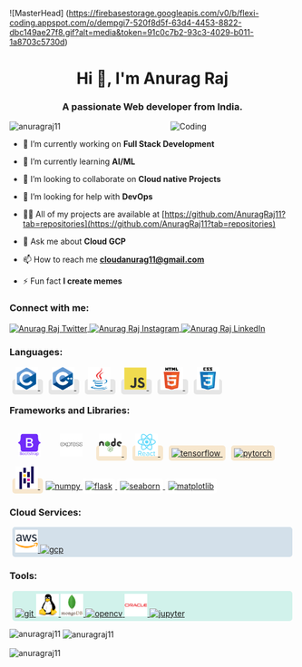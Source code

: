 ![MasterHead]  (https://firebasestorage.googleapis.com/v0/b/flexi-coding.appspot.com/o/dempgi7-520f8d5f-63d4-4453-8822-dbc149ae27f8.gif?alt=media&token=91c0c7b2-93c3-4029-b011-1a8703c5730d) 
<h1 align="center">Hi 👋, I'm Anurag Raj</h1>
<h3 align="center">A passionate Web developer from India.</h3> 
<img align="right" alt="Coding"  src="https://github.com/7oSkaaa/7oSkaaa/blob/main/Images/about_me.gif?raw=true" alt="About Me GIF" width="220px">
<p align="left"> <img src="https://komarev.com/ghpvc/?username=anuragraj11&label=Profile%20views&color=0e75b6&style=flat" alt="anuragraj11" /> </p>  

- 🔭 I’m currently working on **Full Stack Development**

- 🌱 I’m currently learning **AI/ML**

- 👯 I’m looking to collaborate on **Cloud native Projects** 
 
- 🤝 I’m looking for help with **DevOps** 

- 👨‍💻 All of my projects are available at [https://github.com/AnuragRaj11?tab=repositories](https://github.com/AnuragRaj11?tab=repositories)

- 💬 Ask me about **Cloud GCP**

- 📫 How to reach me **cloudanurag11@gmail.com**

- ⚡ Fun fact **I create memes**

<h3 align="left">Connect with me:</h3>
<p align="left">
    <a href="https://x.com/AnuragR11_?t=UnZUxUoxL_TMtob074vuPQ&s=09" target="blank">
        <img align="center" src="https://img.shields.io/badge/Twitter-%231DA1F2.svg?logo=Twitter&logoColor=white" alt="Anurag Raj Twitter" />
    </a>
    <a href="https://www.instagram.com/anuragraj_11?igsh=MW5hejFsenpyN3MyeQ==" target="blank">
        <img align="center" src="https://img.shields.io/badge/Instagram-%23E4405F.svg?logo=Instagram&logoColor=white" alt="Anurag Raj Instagram" />
    </a>
    <a href="https://www.linkedin.com/in/anurag-raj-150aa3227" target="blank">
        <img align="center" src="https://img.shields.io/badge/LinkedIn-%230077B5.svg?logo=linkedin&logoColor=white" alt="Anurag Raj LinkedIn" />
    </a>
</p>

### Languages:
<p align="left">
 <p>
    <a href="https://www.cprogramming.com/" target="_blank" rel="noreferrer" style="background-color: #E6E6E6; padding: 5px; border-radius: 5px; margin: 5px;">
        <img src="https://raw.githubusercontent.com/devicons/devicon/master/icons/c/c-original.svg" alt="c" width="40" height="40"/>
    </a>
    <a href="https://www.w3schools.com/cpp/" target="_blank" rel="noreferrer" style="background-color: #E6E6E6; padding: 5px; border-radius: 5px; margin: 5px;">
        <img src="https://raw.githubusercontent.com/devicons/devicon/master/icons/cplusplus/cplusplus-original.svg" alt="cplusplus" width="40" height="40"/>
    </a>
    <a href="https://www.java.com" target="_blank" rel="noreferrer" style="background-color: #E6E6E6; padding: 5px; border-radius: 5px; margin: 5px;">
        <img src="https://raw.githubusercontent.com/devicons/devicon/master/icons/java/java-original.svg" alt="java" width="40" height="40"/>
    </a>
    <a href="https://developer.mozilla.org/en-US/docs/Web/JavaScript" target="_blank" rel="noreferrer" style="background-color: #E6E6E6; padding: 5px; border-radius: 5px; margin: 5px;">
        <img src="https://raw.githubusercontent.com/devicons/devicon/master/icons/javascript/javascript-original.svg" alt="javascript" width="40" height="40"/>
    </a>
    <a href="https://www.w3schools.com/html/" target="_blank" rel="noreferrer" style="background-color: #E6E6E6; padding: 5px; border-radius: 5px; margin: 5px;">
        <img src="https://raw.githubusercontent.com/devicons/devicon/master/icons/html5/html5-original-wordmark.svg" alt="html5" width="40" height="40"/>
    </a>
    <a href="https://www.w3schools.com/css/" target="_blank" rel="noreferrer" style="background-color: #E6E6E6; padding: 5px; border-radius: 5px; margin: 5px;">
        <img src="https://raw.githubusercontent.com/devicons/devicon/master/icons/css3/css3-original-wordmark.svg" alt="css3" width="40" height="40"/>
    </a>
    
   ### Frameworks and Libraries:

  <P></P>
   <a href="https://getbootstrap.com" target="_blank" rel="noreferrer" style="background-color: #white; display: inline-block; padding: 10px; border-radius: 5px; margin: 5px;">
    <img src="https://raw.githubusercontent.com/devicons/devicon/master/icons/bootstrap/bootstrap-plain-wordmark.svg" alt="bootstrap" width="40" height="40"/>
</a>

<a href="https://expressjs.com" target="_blank" rel="noreferrer" style="background-color: #white; display: inline-block; padding: 10px; border-radius: 5px; margin: 5px;">
    <img src="https://raw.githubusercontent.com/devicons/devicon/master/icons/express/express-original-wordmark.svg" alt="express" width="40" height="40"/>
</a>
    <a href="https://nodejs.org" target="_blank" rel="noreferrer" style="background-color: #F7E7CE; padding: 5px; border-radius: 5px; margin: 5px;">
        <img src="https://raw.githubusercontent.com/devicons/devicon/master/icons/nodejs/nodejs-original-wordmark.svg" alt="nodejs" width="40" height="40"/>
    </a>
    <a href="https://reactjs.org/" target="_blank" rel="noreferrer" style="background-color: #F7E7CE; padding: 5px; border-radius: 5px; margin: 5px;">
        <img src="https://raw.githubusercontent.com/devicons/devicon/master/icons/react/react-original-wordmark.svg" alt="react" width="40" height="40"/>
    </a>
    <a href="https://www.tensorflow.org" target="_blank" rel="noreferrer" style="background-color: #F7E7CE; padding: 5px; border-radius: 5px; margin: 5px;">
        <img src="https://www.vectorlogo.zone/logos/tensorflow/tensorflow-icon.svg" alt="tensorflow" width="40" height="40"/>
    </a>
    <a href="https://pytorch.org/" target="_blank" rel="noreferrer" style="background-color: #F7E7CE; padding: 5px; border-radius: 5px; margin: 5px;">
        <img src="https://www.vectorlogo.zone/logos/pytorch/pytorch-icon.svg" alt="pytorch" width="40" height="40"/>
    </a>
    <a href="https://pandas.pydata.org/" target="_blank" rel="noreferrer" style="background-color: #F7E7CE; padding: 5px; border-radius: 5px; margin: 5px;">
        <img src="https://raw.githubusercontent.com/devicons/devicon/2ae2a900d2f041da66e950e4d48052658d850630/icons/pandas/pandas-original.svg" alt="pandas" width="40" height="40"/>
    </a>
    <a href="https://numpy.org/" target="_blank" rel="noreferrer">
    <img src="https://www.vectorlogo.zone/logos/numpy/numpy-icon.svg" alt="numpy" width="40" height="40"/>
</a>
<a href="https://flask.palletsprojects.com/" target="_blank" rel="noreferrer">
    <img src="https://upload.wikimedia.org/wikipedia/commons/3/3c/Flask_logo.svg" alt="flask" width="100" height="40" style="background-color: white; padding: 5px; border-radius: 5px;"/>
</a>
<a href="https://seaborn.pydata.org/" target="_blank" rel="noreferrer">
    <img src="https://seaborn.pydata.org/_static/logo-wide-lightbg.svg" alt="seaborn" width="100" height="40" style="background-color: white; padding: 5px; border-radius: 5px;"/>
</a>
<a href="https://matplotlib.org/" target="_blank" rel="noreferrer">
    <img src="https://upload.wikimedia.org/wikipedia/commons/0/01/Created_with_Matplotlib-logo.svg" alt="matplotlib" width="80" height="40" style="background-color: white; padding: 5px; border-radius: 5px;"/>
</a>
    
### Cloud Services:

<div style="background-color: #D3E0EA; padding: 5px; border-radius: 5px; margin: 5px;">
    <a href="https://aws.amazon.com" target="_blank" rel="noreferrer">
        <img src="https://raw.githubusercontent.com/devicons/devicon/master/icons/amazonwebservices/amazonwebservices-original-wordmark.svg" alt="aws" width="40" height="40"/>
    </a>
    <a href="https://cloud.google.com" target="_blank" rel="noreferrer">
        <img src="https://www.vectorlogo.zone/logos/google_cloud/google_cloud-icon.svg" alt="gcp" width="40" height="40"/>
    </a>
</div>
    
   ### Tools:

<div style="background-color: #D1F2EB; padding: 5px; border-radius: 5px; margin: 5px;">
    <a href="https://git-scm.com/" target="_blank" rel="noreferrer">
        <img src="https://www.vectorlogo.zone/logos/git-scm/git-scm-icon.svg" alt="git" width="40" height="40"/>
    </a>
    <a href="https://www.linux.org/" target="_blank" rel="noreferrer">
        <img src="https://raw.githubusercontent.com/devicons/devicon/master/icons/linux/linux-original.svg" alt="linux" width="40" height="40"/>
    </a>
    <a href="https://www.mongodb.com/" target="_blank" rel="noreferrer">
        <img src="https://raw.githubusercontent.com/devicons/devicon/master/icons/mongodb/mongodb-original-wordmark.svg" alt="mongodb" width="40" height="40"/>
    </a>
    <a href="https://opencv.org/" target="_blank" rel="noreferrer">
        <img src="https://www.vectorlogo.zone/logos/opencv/opencv-icon.svg" alt="opencv" width="40" height="40"/>
    </a>
    <a href="https://www.oracle.com/" target="_blank" rel="noreferrer">
        <img src="https://raw.githubusercontent.com/devicons/devicon/master/icons/oracle/oracle-original.svg" alt="oracle" width="40" height="40"/>
    </a>
 <a href="https://jupyter.org/" target="_blank" rel="noreferrer">
    <img src="https://www.vectorlogo.zone/logos/jupyter/jupyter-icon.svg" alt="jupyter" width="40" height="40"/>
</a>
</div>
</p>
<p><img align="left" src="https://github-readme-stats.vercel.app/api/top-langs?username=anuragraj11&theme=aura&show_icons=true&locale=en&layout=compact" alt="anuragraj11" /></p>

<p>&nbsp;<img align="center" src="https://github-readme-stats.vercel.app/api?username=anuragraj11&theme=neon&show_icons=true&locale=en" alt="anuragraj11" /></p>

<p><img align="center" src="https://github-readme-streak-stats.herokuapp.com/?user=anuragraj11&theme=dark&" alt="anuragraj11" /></p>
